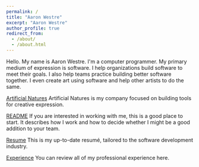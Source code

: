 ```yaml
---
permalink: /
title: "Aaron Westre"
excerpt: "Aaron Westre"
author_profile: true
redirect_from: 
  - /about/
  - /about.html
---
```


Hello. My name is Aaron Westre. I'm a computer programmer. My primary medium of expression is software. I help organizations build software to meet their goals. I also help teams practice building better software together. I even create art using software and help other artists to do the same.

[Artificial Natures](http://artificialnatures.com/)
Artificial Natures is my company focused on building tools for creative expression.

[README](/readme/)
If you are interested in working with me, this is a good place to start. It describes how I work and how to decide whether I might be a good addition to your team. 

[Resume](/resume/)
This is my up-to-date resumé, tailored to the software development industry.

[Experience](/experience/)
You can review all of my professional experience here.
